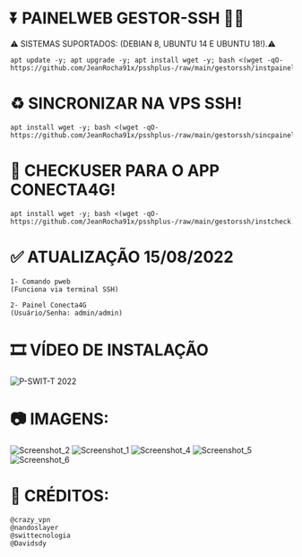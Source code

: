 # ⏬ PAINELWEB GESTOR-SSH 👨‍💻
⚠ SISTEMAS SUPORTADOS: (DEBIAN 8, UBUNTU 14 E UBUNTU 18!).⚠
```
apt update -y; apt upgrade -y; apt install wget -y; bash <(wget -qO- https://github.com/JeanRocha91x/psshplus-/raw/main/gestorssh/instpainel.sh)
```

# ♻ SINCRONIZAR NA VPS SSH!
```
apt install wget -y; bash <(wget -qO- https://github.com/JeanRocha91x/psshplus-/raw/main/gestorssh/sincpainel.sh)
```

# 🛂 CHECKUSER PARA O APP CONECTA4G!
```
apt install wget -y; bash <(wget -qO- https://github.com/JeanRocha91x/psshplus-/raw/main/gestorssh/instcheck.sh)
```

# ✅ ATUALIZAÇÃO 15/08/2022
```
1- Comando pweb
(Funciona via terminal SSH)

2- Painel Conecta4G 
(Usuário/Senha: admin/admin)
```

# 🎞 VÍDEO DE INSTALAÇÃO
![P-SWIT-T 2022](https://youtu.be/eLurS-xv17Y)

# 📷 IMAGENS:
![Screenshot_2](https://user-images.githubusercontent.com/105602625/184881213-3f95b37e-9621-4c1d-b448-d6e048fe0292.jpg)
![Screenshot_1](https://user-images.githubusercontent.com/105602625/184881201-1301576a-8284-4079-9d2c-c168f7d37788.jpg)
![Screenshot_4](https://user-images.githubusercontent.com/105602625/184990006-0a13ff1c-3d57-43ec-8e9d-3d86f3f91c4d.jpg)
![Screenshot_5](https://user-images.githubusercontent.com/105602625/184990008-14ff626d-f9ce-4600-8bc5-565078e804b4.jpg)
![Screenshot_6](https://user-images.githubusercontent.com/105602625/184990872-88d01e02-fd09-4080-bb2c-f783d31c586f.jpg)

# 📜 CRÉDITOS:
```
@crazy_vpn
@nandoslayer
@swittecnologia
@Davidsdy
```
